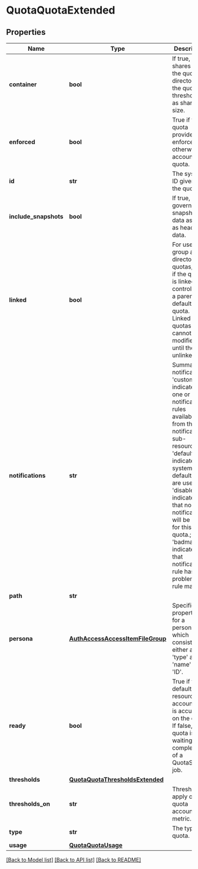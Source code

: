 # QuotaQuotaExtended

## Properties
Name | Type | Description | Notes
------------ | ------------- | ------------- | -------------
**container** | **bool** | If true, SMB shares using the quota directory see the quota thresholds as share size. | 
**enforced** | **bool** | True if the quota provides enforcement, otherwise a accounting quota. | 
**id** | **str** | The system ID given to the quota. | 
**include_snapshots** | **bool** | If true, quota governs snapshot data as well as head data. | 
**linked** | **bool** | For user, group and directory quotas, true if the quota is linked and controlled by a parent default-* quota. Linked quotas cannot be modified until they are unlinked. | [optional] 
**notifications** | **str** | Summary of notifications: &#39;custom&#39; indicates one or more notification rules available from the notifications sub-resource; &#39;default&#39; indicates system default rules are used; &#39;disabled&#39; indicates that no notifications will be used for this quota.; &#39;badmap&#39; indicates that notification rule has problem in rule map. | 
**path** | **str** |  | [optional] 
**persona** | [**AuthAccessAccessItemFileGroup**](AuthAccessAccessItemFileGroup.md) | Specifies properties for a persona, which consists of either a &#39;type&#39; and a &#39;name&#39; or an &#39;ID&#39;. | [optional] 
**ready** | **bool** | True if the default resource accounting is accurate on the quota. If false, this quota is waiting on completion of a QuotaScan job. | 
**thresholds** | [**QuotaQuotaThresholdsExtended**](QuotaQuotaThresholdsExtended.md) |  | 
**thresholds_on** | **str** | Thresholds apply on quota accounting metric. | [optional] 
**type** | **str** | The type of quota. | 
**usage** | [**QuotaQuotaUsage**](QuotaQuotaUsage.md) |  | 

[[Back to Model list]](../README.md#documentation-for-models) [[Back to API list]](../README.md#documentation-for-api-endpoints) [[Back to README]](../README.md)


